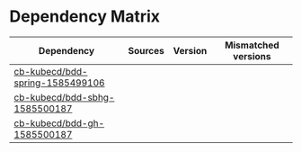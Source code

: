# Dependency Matrix

Dependency | Sources | Version | Mismatched versions
---------- | ------- | ------- | -------------------
[cb-kubecd/bdd-spring-1585499106](https://github.com/cb-kubecd/bdd-spring-1585499106.git) |  | []() | 
[cb-kubecd/bdd-sbhg-1585500187](https://github.com/cb-kubecd/bdd-sbhg-1585500187.git) |  | []() | 
[cb-kubecd/bdd-gh-1585500187](https://github.com/cb-kubecd/bdd-gh-1585500187.git) |  | []() | 
